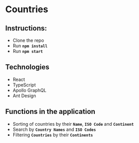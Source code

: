 # Countries

## Instructions:

- Clone the repo
- Run **`npm install`**
- Run **`npm start`**

## Technologies

- React
- TypeScript
- Apollo GraphQL
- Ant Design

## Functions in the application

- Sorting of countries by their **`Name`**, **`ISO Code`** and **`Continent`**
- Search by **`Country Names`** and **`ISO Codes`**
- Filtering **`Countries`** by their **`Continents`**
